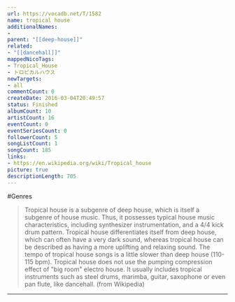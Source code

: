 ```yaml
---
url: https://vocadb.net/T/1582
name: tropical house
additionalNames: 
- 
parent: "[[deep-house]]"
related:
- "[[dancehall]]"
mappedNicoTags:
- Tropical_House
- トロピカルハウス
newTargets:
- all
commentCount: 0
createDate: 2016-03-04T20:49:57
status: Finished
albumCount: 10
artistCount: 16
eventCount: 0
eventSeriesCount: 0
followerCount: 5
songListCount: 1
songCount: 185
links: 
- https://en.wikipedia.org/wiki/Tropical_house
picture: true
descriptionLength: 705
---
```


#Genres

>Tropical house is a subgenre of deep house, which is itself a subgenre of house music. Thus, it possesses typical house music characteristics, including synthesizer instrumentation, and a 4/4 kick drum pattern. Tropical house differentiates itself from deep house, which can often have a very dark sound, whereas tropical house can be described as having a more uplifting and relaxing sound. The tempo of tropical house songs is a little slower than deep house (110-115 bpm). Tropical house does not use the pumping compression effect of "big room" electro house. It usually includes tropical instruments such as steel drums, marimba, guitar, saxophone or even pan flute, like dancehall. (from Wikipedia)

---

